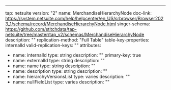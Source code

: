 ---
tap: netsuite
version: "2"
name: MerchandiseHierarchyNode
doc-link: https://system.netsuite.com/help/helpcenter/en_US/srbrowser/Browser2023_1/schema/record/MerchandiseHierarchyNode.html
singer-schema: https://github.com/stitchdata/tap-netsuite/tree/master/tap_v2/schemas/MerchandiseHierarchyNode
description: ""
replication-method: "Full Table"
table-key-properties: internalId
valid-replication-keys: ""
attributes:
- name: internalId
  type: string
  description: ""
  primary-key: true
- name: externalId
  type: string
  description: ""
- name: name
  type: string
  description: ""
- name: description
  type: string
  description: ""
- name: hierarchyVersionsList
  type: varies
  description: ""
- name: nullFieldList
  type: varies
  description: ""
